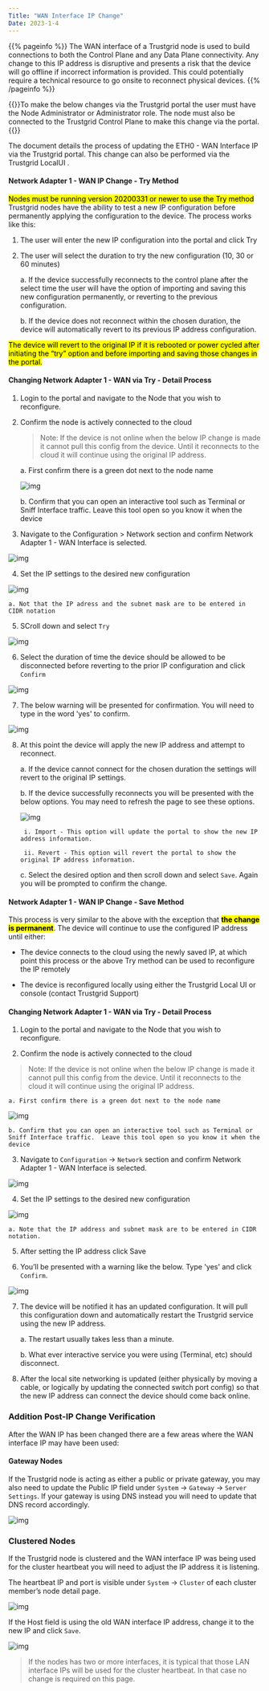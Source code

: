 ```yaml
---
Title: "WAN Interface IP Change"
Date: 2023-1-4
---
```


{{% pageinfo %}}
The WAN interface of a Trustgrid node is used to build connections to both the Control Plane and any Data Plane connectivity.  Any change to this IP address is disruptive and presents a risk that the device will go offline if incorrect information is provided. This could potentially require a technical resource to go onsite to reconnect physical devices.
{{% /pageinfo %}}

{{<alert>}}To make the below changes via the Trustgrid portal the user must have the Node Administrator or Administrator role.
The node must also be connected to the Trustgrid Control Plane to make this change via the portal. {{</alert>}}

The document details the process of updating the ETH0 - WAN Interface IP via the Trustgrid portal. This change can also be performed via the Trustgrid LocalUI .

#### Network Adapter 1 - WAN IP Change -  Try Method

<mark>Nodes must be running version 20200331 or newer to use the Try method</mark>
Trustgrid nodes have the ability to test a new IP configuration before permanently applying the configuration to the device. The process works like this:

1. The user will enter the new IP configuration into the portal and click Try

2. The user will select the duration to try the new configuration (10, 30 or 60 minutes)

    a. If the device successfully reconnects to the control plane after the select time the user will have the option of importing and saving this new configuration permanently, or reverting to the previous configuration.

    b. If the device does not reconnect within the chosen duration, the device will automatically revert to its previous IP address configuration.

<mark>The device will revert to the original IP if it is rebooted or power cycled after initiating the “try” option and before importing and saving those changes in the portal.</mark>

#### Changing Network Adapter 1 - WAN via Try - Detail Process
1. Login to the portal and navigate to the Node that you wish to reconfigure.

2. Confirm the node is actively connected to the cloud
    > Note: If the device is not online when the below IP change is made it cannot pull this config from the device.  Until it reconnects to the cloud it will continue using the original IP address. 

    a. First confirm there is a green dot next to the node name

    ![img](tester.png)

    b. Confirm that you can open an interactive tool such as Terminal or Sniff Interface traffic.  Leave this tool open so you know it when the device

3. Navigate to the Configuration > Network section and confirm Network Adapter 1 - WAN Interface is selected.

![img](network-config.png)

4. Set the IP settings to the desired new configuration

![img](lotsa-servers.png)

    a. Not that the IP adress and the subnet mask are to be entered in CIDR notation
5. SCroll down and select `Try`

![img](try.png)

6. Select the duration of time the device should be allowed to be disconnected before reverting to the prior IP configuration and click `Confirm`

![img](apply-confirmation.png)

7. The below warning will be presented for confirmation. You will need to type in the word 'yes' to confirm.

![img](type-yes.png)

8. At this point the device will apply the new IP address and attempt to reconnect. 

    a. If the device cannot connect for the chosen duration the settings will revert to the original IP settings.

    b. If the device successfully reconnects you will be presented with the below options.  You may need to refresh the page to see these options.

    ![img](yellow-box.png)

        i. Import - This option will update the portal to show the new IP address information.

        ii. Revert - This option will revert the portal to show the original IP address information.

    c. Select the desired option and then scroll down and select `Save`. Again you will be prompted to confirm the change. 

#### Network Adapter 1 - WAN IP Change - Save Method
This process is very similar to the above with the exception that <mark>**the change is permanent**</mark>. The device will continue to use the configured IP address until either:

- The device connects to the cloud using the newly saved IP, at which point this process or the above Try method can be used to reconfigure the IP remotely

- The device is reconfigured locally using either the Trustgrid Local UI or console (contact Trustgrid Support)

#### Changing Network Adapter 1 - WAN via Try - Detail Process
1. Login to the portal and navigate to the Node that you wish to reconfigure.

2. Confirm the node is actively connected to the cloud

> Note: If the device is not online when the below IP change is made it cannot pull this config from the device.  Until it reconnects to the cloud it will continue using the original IP address. 

    a. First confirm there is a green dot next to the node name

![img](tester.png)

    b. Confirm that you can open an interactive tool such as Terminal or Sniff Interface traffic.  Leave this tool open so you know it when the device

3. Navigate to `Configuration` -> `Network` section and confirm Network Adapter 1 - WAN Interface is selected.

![img](network-config.png)

4. Set the IP settings to the desired new configuration

![img](lotsa-servers.png)

    a. Note that the IP address and subnet mask are to be entered in CIDR notation.

5. After setting the IP address click Save

6. You’ll be presented with a warning like the below. Type 'yes' and click `Confirm`.

![img](type-yes.png)

7. The device will be notified it has an updated configuration.  It will pull this configuration down and automatically restart the Trustgrid service using the new IP address. 

    a. The restart usually takes less than a minute.

    b. What ever interactive service you were using (Terminal, etc) should disconnect.

8. After the local site networking is updated (either physically by moving a cable, or logically by updating the connected switch port config) so that the new IP address can connect the device should come back online.  

### Addition Post-IP Change Verification
After the WAN IP has been changed there are a few areas where the WAN interface IP may have been used:

#### Gateway Nodes
If the Trustgrid node is acting as either a public or private gateway, you may also need to update the Public IP field under `System` -> `Gateway` -> `Server Settings`.  If your gateway is using DNS instead you will need to update that DNS record accordingly. 

![img](private-server.png)

### Clustered Nodes
If the Trustgrid node is clustered and the WAN interface IP was being used for the cluster heartbeat you will need to adjust the IP address it is listening.  

The heartbeat IP and port is visible under `System` -> `Cluster` of each cluster member’s node detail page. 

![img](cluster-system.png)

If the Host field is using the old WAN interface IP address, change it to the new IP and click `Save`.

![img](cluster-comms.png)

> If the nodes has two or more interfaces, it is typical that those LAN interface IPs will be used for the cluster heartbeat. In that case no change is required on this page. 





